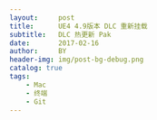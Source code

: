 ```yaml
---
layout:     post
title:      UE4 4.9版本 DLC 重新挂载
subtitle:   DLC 热更新 Pak
date:       2017-02-16
author:     BY
header-img: img/post-bg-debug.png
catalog: true
tags:
    - Mac
    - 终端
    - Git
---
```

